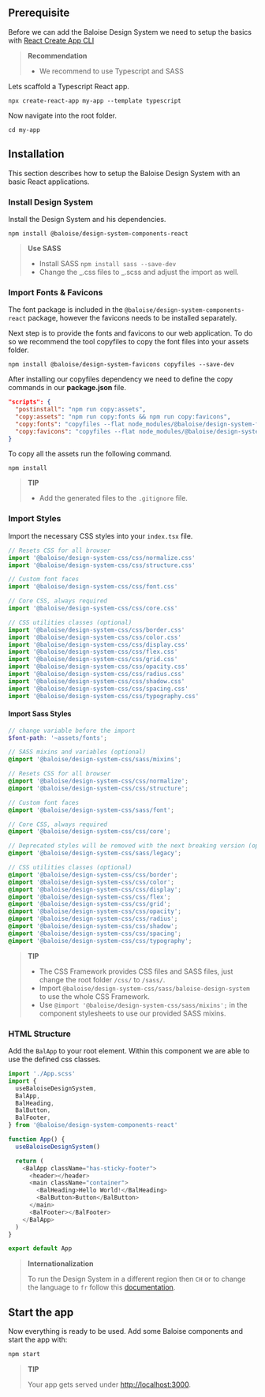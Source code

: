 ## Prerequisite

Before we can add the Baloise Design System we need to setup the basics with [React Create App CLI](https://create-react-app.dev/)

> **Recommendation**
>
> - We recommend to use Typescript and SASS

Lets scaffold a Typescript React app.

```
npx create-react-app my-app --template typescript
```

Now navigate into the root folder.

```
cd my-app
```

## Installation

This section describes how to setup the Baloise Design System with an basic React applications.

### Install Design System

Install the Design System and his dependencies.

```
npm install @baloise/design-system-components-react
```

> **Use SASS**
>
> - Install SASS `npm install sass --save-dev`
> - Change the _.css files to _.scss and adjust the import as well.

### Import Fonts & Favicons

The font package is included in the `@baloise/design-system-components-react` package, however the favicons needs to be installed separately.

Next step is to provide the fonts and favicons to our web application.
To do so we recommend the tool copyfiles to copy the font files into your assets folder.

```
npm install @baloise/design-system-favicons copyfiles --save-dev
```

After installing our copyfiles dependency we need to define the copy commands in our **package.json** file.

```json
"scripts": {
  "postinstall": "npm run copy:assets",
  "copy:assets": "npm run copy:fonts && npm run copy:favicons",
  "copy:fonts": "copyfiles --flat node_modules/@baloise/design-system-fonts/lib/* public/assets/fonts",
  "copy:favicons": "copyfiles --flat node_modules/@baloise/design-system-favicons/icons/primary/* public/assets/favicons"
}
```

To copy all the assets run the following command.

```
npm install
```

> **TIP**
>
> - Add the generated files to the `.gitignore` file.

### Import Styles

Import the necessary CSS styles into your `index.tsx` file.

```typescript
// Resets CSS for all browser
import '@baloise/design-system-css/css/normalize.css'
import '@baloise/design-system-css/css/structure.css'

// Custom font faces
import '@baloise/design-system-css/css/font.css'

// Core CSS, always required
import '@baloise/design-system-css/css/core.css'

// CSS utilities classes (optional)
import '@baloise/design-system-css/css/border.css'
import '@baloise/design-system-css/css/color.css'
import '@baloise/design-system-css/css/display.css'
import '@baloise/design-system-css/css/flex.css'
import '@baloise/design-system-css/css/grid.css'
import '@baloise/design-system-css/css/opacity.css'
import '@baloise/design-system-css/css/radius.css'
import '@baloise/design-system-css/css/shadow.css'
import '@baloise/design-system-css/css/spacing.css'
import '@baloise/design-system-css/css/typography.css'
```

#### Import Sass Styles

```scss
// change variable before the import
$font-path: '~assets/fonts';

// SASS mixins and variables (optional)
@import '@baloise/design-system-css/sass/mixins';

// Resets CSS for all browser
@import '@baloise/design-system-css/css/normalize';
@import '@baloise/design-system-css/css/structure';

// Custom font faces
@import '@baloise/design-system-css/sass/font';

// Core CSS, always required
@import '@baloise/design-system-css/css/core';

// Deprecated styles will be removed with the next breaking version (optional)
@import '@baloise/design-system-css/sass/legacy';

// CSS utilities classes (optional)
@import '@baloise/design-system-css/css/border';
@import '@baloise/design-system-css/css/color';
@import '@baloise/design-system-css/css/display';
@import '@baloise/design-system-css/css/flex';
@import '@baloise/design-system-css/css/grid';
@import '@baloise/design-system-css/css/opacity';
@import '@baloise/design-system-css/css/radius';
@import '@baloise/design-system-css/css/shadow';
@import '@baloise/design-system-css/css/spacing';
@import '@baloise/design-system-css/css/typography';
```

> **TIP**
>
> - The CSS Framework provides CSS files and SASS files, just change the root folder `/css/` to `/sass/`.
> - Import `@baloise/design-system-css/sass/baloise-design-system` to use the whole CSS Framework.
> - Use `@import '@baloise/design-system-css/sass/mixins';` in the component stylesheets to use our provided SASS mixins.

### HTML Structure

Add the `BalApp` to your root element. Within this component we are able to use the defined css classes.

```typescript
import './App.scss'
import {
  useBaloiseDesignSystem,
  BalApp,
  BalHeading,
  BalButton,
  BalFooter,
} from '@baloise/design-system-components-react'

function App() {
  useBaloiseDesignSystem()

  return (
    <BalApp className="has-sticky-footer">
      <header></header>
      <main className="container">
        <BalHeading>Hello World!</BalHeading>
        <BalButton>Button</BalButton>
      </main>
      <BalFooter></BalFooter>
    </BalApp>
  )
}

export default App
```

> **Internationalization**
>
> To run the Design System in a different region then `CH` or to change the language to `fr` follow this [documentation](https://baloise-design-system.vercel.app/?path=/docs/development-guides-internationalization--page).

## Start the app

Now everything is ready to be used. Add some Baloise components and start the app with:

```bash
npm start
```

> **TIP**
>
> Your app gets served under [http://localhost:3000](http://localhost:3000).

